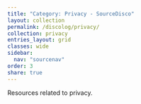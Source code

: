 ```yaml
---
title: "Category: Privacy - SourceDisco"
layout: collection
permalink: /discolog/privacy/
collection: privacy
entries_layout: grid
classes: wide
sidebar:
  nav: "sourcenav" 
order: 3
share: true
---
```


Resources related to privacy.